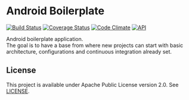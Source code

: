 # Android Boilerplate  
[![Build Status](https://travis-ci.org/vitorsalgado/android-boilerplate.svg?branch=master)](https://travis-ci.org/vitorsalgado/android-boilerplate)
[![Coverage Status](https://coveralls.io/repos/github/vitorsalgado/android-boilerplate/badge.svg?branch=master)](https://coveralls.io/github/vitorsalgado/android-boilerplate?branch=master) 
[![Code Climate](https://codeclimate.com/github/vitorsalgado/android-boilerplate/badges/gpa.svg)](https://codeclimate.com/github/vitorsalgado/android-boilerplate)
[![API](https://img.shields.io/badge/API-19%2B-blue.svg?style=flat)](https://android-arsenal.com/api?level=19)

Android boilerplate application.  
The goal is to have a base from where new projects can start with basic architecture, configurations and continuous integration already set.

## License
This project is available under Apache Public License version 2.0. See [LICENSE](LICENSE).
